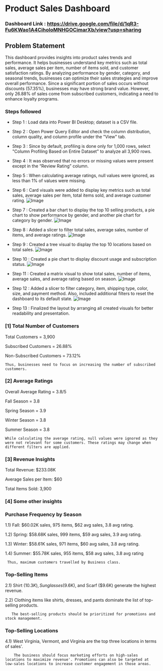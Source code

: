 # Product Sales Dashboard

### Dashboard Link : https://drive.google.com/file/d/1qR3-Fu6KWao1A4CiholoMNHGOCimarXb/view?usp=sharing

## Problem Statement

This dashboard provides insights into product sales trends and performance. It helps businesses understand key metrics such as total sales, average sales per item, number of items sold, and customer satisfaction ratings. By analyzing performance by gender, category, and seasonal trends, businesses can optimize their sales strategies and improve overall performance.
Since a significant portion of sales occurs without discounts (57.35%), businesses may have strong brand value. However, only 26.88% of sales come from subscribed customers, indicating a need to enhance loyalty programs.

### Steps followed 

- Step 1 : Load data into Power BI Desktop; dataset is a CSV file.
- Step 2 : Open Power Query Editor and check the column distribution, column quality, and column profile under the "View" tab.
- Step 3 : Since by default, profiling is done only for 1,000 rows, select "Column Profiling Based on Entire Dataset" to analyze all 3,900 rows.
- Step 4 : It was observed that no errors or missing values were present except in the “Review Rating” column.
- Step 5 : When calculating average ratings, null values were ignored, as less than 1% of values were missing. 
- Step 6 : Card visuals were added to display key metrics such as total sales, average sales per item, total items sold, and average customer rating.
![Image](https://github.com/user-attachments/assets/5de1dddd-236d-420a-a134-c38ac47ad800)
- Step 7 : Created a bar chart to display the top 10 selling products, a pie chart to show performance by gender, and another pie chart for category by gender.
![Image](https://github.com/user-attachments/assets/7293ea14-743b-4ec4-84f1-76a670f18cb8)

- Step 8 : Added a slicer to filter total sales, average sales, number of items, and average ratings.
![Image](https://github.com/user-attachments/assets/9fb11f2c-c19a-4294-a92d-80f6d2dfe0f0)

- Step 9 : Created a tree visual to display the top 10 locations based on total sales.
![Image](https://github.com/user-attachments/assets/5f0affd5-d1fe-41a4-91aa-732d9ac8dbb5)

- Step 10 : Created a pie chart to display discount usage and subscription status.
![Image](https://github.com/user-attachments/assets/2308db6c-e785-4ebd-b8cb-30ff49256821) 

- Step 11 : Created a matrix visual to show total sales, number of items, average sales, and average rating based on season.
![Image](https://github.com/user-attachments/assets/03ed4c36-82be-4e6c-862a-99caed4b87ca)

- Step 12 : Added a slicer to filter category, item, shipping type, color, size, and payment method. Also, included additional filters to reset the dashboard to its default state.
![Image](https://github.com/user-attachments/assets/f01bcc8a-8e73-4db5-9712-af606b617d8f)

- Step 13 : Finalized the layout by arranging all created visuals for better readability and presentation.




### [1] Total Number of Customers

Total Customers = 3,900

Subscribed Customers = 26.88%

Non-Subscribed Customers = 73.12%

    Thus, businesses need to focus on increasing the number of subscribed customers.
           
### [2] Average Ratings

Overall Average Rating = 3.8/5

Fall Season = 3.8

Spring Season = 3.9

Winter Season = 3.8

Summer Season = 3.8
  
    While calculating the average rating, null values were ignored as they were not relevant for some customers. These ratings may change when different filters are applied.   
  
  ### [3] Revenue Insights 
  
Total Revenue: $233.08K

Average Sales per Item: $60

Total Items Sold: 3,900

 ### [4] Some other insights
 
 ### Purchase Frequency by Season
 
 1.1) Fall: $60.02K sales, 975 items, $62 avg sales, 3.8 avg rating.
 
 1.2) Spring: $58.68K sales, 999 items, $59 avg sales, 3.9 avg rating.
 
 1.3) Winter: $58.61K sales, 971 items, $60 avg sales, 3.8 avg rating.
 
 1.4) Summer: $55.78K sales, 955 items, $58 avg sales, 3.8 avg rating
 
     Thus, maximum customers travelled by Business class.
         
### Top-Selling Items

2.1) Shirt ($10.3K), Sunglasses ($9.6K), and Scarf ($9.6K) generate the highest revenue.

2.2) Clothing items like shirts, dresses, and pants dominate the list of top-selling products.
       
       The best-selling products should be prioritized for promotions and stock management.

### Top-Selling Locations

4.1) West Virginia, Vermont, and Virginia are the top three locations in terms of sales'.

        The business should focus marketing efforts on high-sales locations to maximize revenue'. Promotions can also be targeted at low-sales locations to increase customer engagement in those areas.


